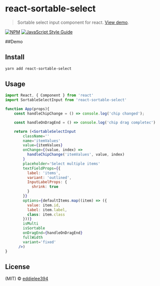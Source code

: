 # react-sortable-select

> Sortable select input component for react. [View demo](https://eddielee394.github.io/react-sortable-select/).

[![NPM](https://img.shields.io/npm/v/react-sortable-select.svg)](https://www.npmjs.com/package/react-sortable-select) [![JavaScript Style Guide](https://img.shields.io/badge/code_style-standard-brightgreen.svg)](https://standardjs.com)

##Demo


## Install

```bash
yarn add react-sortable-select
```

## Usage

```jsx
import React, { Component } from 'react'
import SortableSelectInput from 'react-sortable-select'

function App(props){
    const handleChipChange = () => console.log('chip changed');

    const handleOnDragEnd = () => console.log('chip drag completec')

    return (<SortableSelectInput
        className=''
        name='itemValues'
        value={itemValues}
        onChange={(value, index) =>
          handleChipChange('itemValues', value, index)
        }
        placeholder='Select multiple items'
        textFieldProps={{
          label: 'items',
          variant: 'outlined',
          InputLabelProps: {
            shrink: true
          }
        }}
        options={defaultItems.map((item) => ({
          value: item.id,
          label: item.label,
          class: item.class
        }))}
        isMulti
        isSortable
        onDragEnd={handleOnDragEnd}
        fullWidth
        variant='fixed'
      />)
}
```

## License

(MIT) © [eddielee394](https://github.com/eddielee394)

